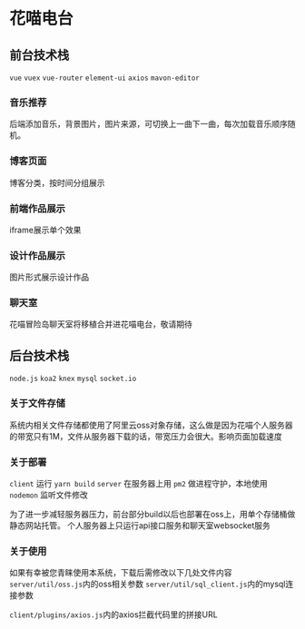 # 花喵电台

## 前台技术栈

`vue`
`vuex`
`vue-router`
`element-ui`
`axios`
`mavon-editor`

### 音乐推荐
后端添加音乐，背景图片，图片来源，可切换上一曲下一曲，每次加载音乐顺序随机。

### 博客页面
博客分类，按时间分组展示

### 前端作品展示
iframe展示单个效果

### 设计作品展示
图片形式展示设计作品

### 聊天室
花喵冒险岛聊天室将移植合并进花喵电台，敬请期待


## 后台技术栈
`node.js`
`koa2`
`knex`
`mysql`
`socket.io`

### 关于文件存储
系统内相关文件存储都使用了阿里云oss对象存储，这么做是因为花喵个人服务器的带宽只有1M，文件从服务器下载的话，带宽压力会很大。影响页面加载速度

### 关于部署
`client` 运行 `yarn build`
`server` 在服务器上用 `pm2` 做进程守护，本地使用 `nodemon` 监听文件修改

为了进一步减轻服务器压力，前台部分build以后也部署在oss上，用单个存储桶做静态网站托管。
个人服务器上只运行api接口服务和聊天室websocket服务

### 关于使用
如果有幸被您青睐使用本系统，下载后需修改以下几处文件内容
`server/util/oss.js`内的oss相关参数
`server/util/sql_client.js`内的mysql连接参数

`client/plugins/axios.js`内的axios拦截代码里的拼接URL